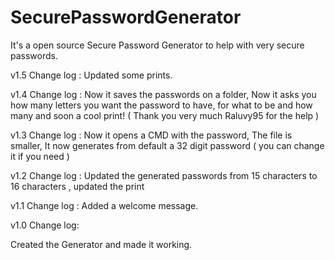 # SecurePasswordGenerator
It's a open source Secure Password Generator to help with very secure passwords.

v1.5 Change log :
Updated some prints.

v1.4 Change log : 
Now it saves the passwords on a folder, Now it asks you how many letters you want the password to have, for what to be and how many and soon a cool print! ( Thank you very much Raluvy95 for the help )

v1.3 Change log :
Now it opens a CMD with the password,
 The file is smaller,
 It now generates from default a 32 digit password ( you can change it if you need )

v1.2 Change log :
Updated the generated passwords from 15 characters to 16 characters
, updated the print

v1.1 Change log :
Added a welcome message.

v1.0 Change log:

Created the Generator and made it working.
